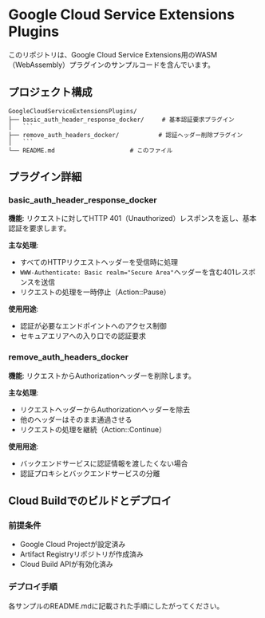 # Google Cloud Service Extensions Plugins

このリポジトリは、Google Cloud Service Extensions用のWASM（WebAssembly）プラグインのサンプルコードを含んでいます。

## プロジェクト構成

```
GoogleCloudServiceExtensionsPlugins/
├── basic_auth_header_response_docker/     # 基本認証要求プラグイン
│   ```
├── remove_auth_headers_docker/           # 認証ヘッダー削除プラグイン
│   ```
└── README.md                     # このファイル
```

## プラグイン詳細

### basic_auth_header_response_docker

**機能**: リクエストに対してHTTP 401（Unauthorized）レスポンスを返し、基本認証を要求します。

**主な処理**:
- すべてのHTTPリクエストヘッダーを受信時に処理
- `WWW-Authenticate: Basic realm="Secure Area"`ヘッダーを含む401レスポンスを送信
- リクエストの処理を一時停止（Action::Pause）

**使用用途**: 
- 認証が必要なエンドポイントへのアクセス制御
- セキュアエリアへの入り口での認証要求

### remove_auth_headers_docker

**機能**: リクエストからAuthorizationヘッダーを削除します。

**主な処理**:
- リクエストヘッダーからAuthorizationヘッダーを除去
- 他のヘッダーはそのまま通過させる
- リクエストの処理を継続（Action::Continue）

**使用用途**:
- バックエンドサービスに認証情報を渡したくない場合
- 認証プロキシとバックエンドサービスの分離



## Cloud Buildでのビルドとデプロイ

### 前提条件

- Google Cloud Projectが設定済み
- Artifact Registryリポジトリが作成済み
- Cloud Build APIが有効化済み

### デプロイ手順

各サンプルのREADME.mdに記載された手順にしたがってください。
